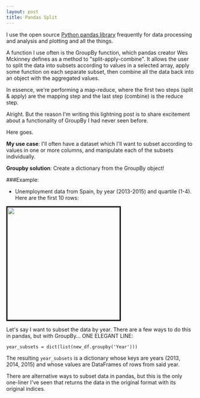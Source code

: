 ```yaml
---
layout: post
title: Pandas Split
---
```


I use the open source <a href="http://pandas.pydata.org/">Python pandas library</a> frequently for data processing and analysis and plotting and all the things. 

A function I use often is the GroupBy function, which pandas creator Wes Mckinney defines as a method to "split-apply-combine". It allows the user to split the data into subsets according to values in a selected array, apply some function on each separate subset, then combine all the data back into an object with the aggregated values.

In essence, we're performing a map-reduce, where the first two steps (split & apply) are the mapping step and the last step (combine) is the reduce step.

Alright. But the reason I'm writing this lightning post is to share excitement about a functionality of GroupBy I had never seen before.

Here goes.

**My use case**: I'll often have a dataset which I'll want to subset according to values in one or more columns, and manipulate each of the subsets individually.

**Groupby solution**: Create a dictionary from the GroupBy object!

###Example:

* Unemployment data from Spain, by year (2013-2015) and quartile (1-4).
Here are the first 10 rows:

<img style= "width: 300px; border:3px solid black; margin: 0 auto;" src="http://cgerson.github.io/images/spain_data.jpg"/>

Let's say I want to subset the data by year. There are a few ways to do this in pandas, but with GroupBy... ONE ELEGANT LINE:

`year_subsets = dict(list(new_df.groupby('Year')))`

The resulting `year_subsets` is a dictionary whose keys are years (2013, 2014, 2015) and whose values are DataFrames of rows from said year.

There are alternative ways to subset data in pandas, but this is the only one-liner I've seen that returns the data in the original format with its original indices.
